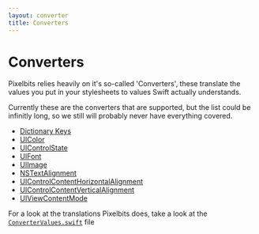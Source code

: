 ```yaml
---
layout: converter
title: Converters
---
```


# Converters

Pixelbits relies heavily on it's so-called 'Converters', these translate the values you
put in your stylesheets to values Swift actually understands.

Currently these are the converters that are supported, but the list could be infinitly long, so we still will probably never have everything covered.

* [Dictionary Keys](dictionary-key)
* [UIColor](UIColor)
* [UIControlState](UIControlState)
* [UIFont](UIFont)
* [UIImage](UIImage)
* [NSTextAlignment](NSTextAlignment)
* [UIControlContentHorizontalAlignment](UIControlContentHorizontalAlignment)
* [UIControlContentVerticalAlignment](UIControlContentVerticalAlignment)
* [UIViewContentMode](UIViewContentMode)

<div class="alert alert-info">
	For a look at the translations Pixelbits does, take a look at the <code><a href="https://github.com/depl0y/pixelbits/blob/master/pixelbits/Definitions/ConverterValues.swift">ConverterValues.swift</a></code> file
</div>
